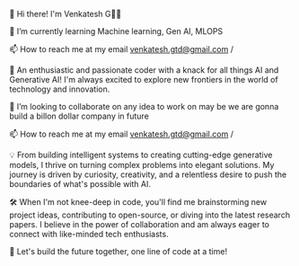 👋 Hi there! I'm Venkatesh G👨‍💻

🌱 I’m currently learning Machine learning, Gen AI, MLOPS

📫 How to reach me at my email venkatesh.gtd@gmail.com / 

🚀 An enthusiastic and passionate coder with a knack for all things AI and Generative AI! I'm always excited to explore new frontiers in the world of technology and innovation.

💞️ I’m looking to collaborate on any idea to work on may be we are gonna build a billon dollar company in future

📫 How to reach me at my email venkatesh.gtd@gmail.com /

💡 From building intelligent systems to creating cutting-edge generative models, I thrive on turning complex problems into elegant solutions. My journey is driven by curiosity, creativity, and a relentless desire to push the boundaries of what's possible with AI.

🛠️ When I'm not knee-deep in code, you'll find me brainstorming new project ideas, contributing to open-source, or diving into the latest research papers. I believe in the power of collaboration and am always eager to connect with like-minded tech enthusiasts.

🌟 Let's build the future together, one line of code at a time!
<!---
venkatesh5489/venkatesh5489 is a ✨ special ✨ repository because its `README.md` (this file) appears on your GitHub profile.
You can click the Preview link to take a look at your changes.
--->
